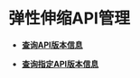 # 弹性伸缩API管理<a name="as_06_1100"></a>

-   **[查询API版本信息](查询API版本信息.md)**  

-   **[查询指定API版本信息](查询指定API版本信息.md)**  


